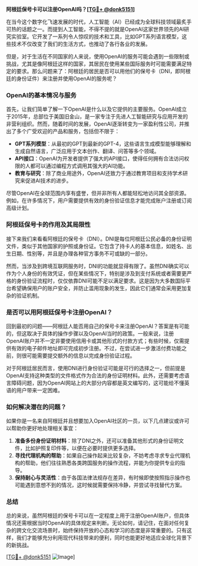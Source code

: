 **阿根廷保号卡可以注册OpenAI吗？[[TG💪+ @donk5151](https://t.me/s/donk5151)]**

在当今这个数字化飞速发展的时代，人工智能（AI）已经成为全球科技领域最炙手可热的话题之一。而提到人工智能，不得不提的就是OpenAI这家世界领先的AI研究实验室。它开发了一系列令人惊叹的技术和工具，比如GPT系列语言模型，这些技术不仅改变了我们的生活方式，也推动了各行各业的发展。

但是，对于生活在不同国家的人来说，使用OpenAI的服务可能会遇到一些限制或挑战，尤其是像阿根廷这样的国家，其居民在使用某些国际服务时可能需要满足特定的要求。那么问题来了：阿根廷的居民是否可以用他们的保号卡（DNI，即阿根廷的身份证件）来注册并使用OpenAI的服务呢？

### OpenAI的基本情况与服务

首先，让我们简单了解一下OpenAI是什么以及它提供的主要服务。OpenAI成立于2015年，总部位于美国旧金山，是一家专注于先进人工智能研究与应用开发的非营利组织。然而，随着时间的发展，OpenAI逐渐转变为一家盈利性公司，并推出了多个广受欢迎的产品和服务，包括但不限于：

- **GPT系列模型**：从最初的GPT到最新的GPT-4，这些语言生成模型能够理解和生成自然语言，广泛应用于文本创作、翻译、问答等多个领域。
- **API接口**：OpenAI为开发者提供了强大的API接口，使得任何拥有合法访问权限的人都可以通过编程方式调用其强大的AI功能。
- **教育与研究**：除了商业用途外，OpenAI还致力于通过教育项目和支持学术研究来促进AI技术的进步。

尽管OpenAI在全球范围内享有盛誉，但并非所有人都能轻松地访问其全部资源。例如，在许多情况下，用户需要提供有效的身份验证信息才能完成账户注册或订阅高级计划。

### 阿根廷保号卡的作用及其局限性

接下来我们来看看阿根廷的保号卡（DNI）。DNI是每位阿根廷公民必备的身份证明文件，类似于其他国家的护照或身份证。它包含了持卡人的基本信息，如姓名、出生日期、性别等，并且是办理各种官方事务不可或缺的一部分。

然而，当涉及到跨境互联网服务时，DNI的功能就显得有限了。虽然DNI确实可以作为个人身份的有效凭证，但在某些情况下，特别是涉及到支付系统或者需要更严格的身份验证流程时，仅仅依靠DNI可能不足以满足要求。这是因为大多数国际平台希望确保用户的账户安全，并防止滥用现象的发生，因此它们通常会采用更加复杂的验证机制。

### 是否可以用阿根廷保号卡注册OpenAI？

回到最初的问题——阿根廷人能否用自己的保号卡来注册OpenAI？答案是有可能的，但这取决于具体的操作步骤以及OpenAI当时的政策。一般来说，注册OpenAI账户并不一定非要使用信用卡或其他形式的付款方式；有些时候，仅需提供有效的电子邮件地址即可完成初步注册。不过，在尝试进一步激活付费功能之前，则很可能需要提交额外的信息以完成身份验证过程。

对于阿根廷居民而言，使用DNI进行身份验证可能是可行的选择之一，但前提是OpenAI支持这种类型的文件格式作为合法的身份证明材料。此外，还需要考虑语言障碍问题，因为OpenAI网站上的大部分内容都是英文编写的，这可能给不懂英语的用户带来一定困难。

### 如何解决潜在的问题？

如果你是一名来自阿根廷并且想要加入OpenAI社区的一员，以下几点建议或许可以帮助你更好地处理相关事宜：

1. **准备多份身份证明材料**：除了DNI之外，还可以准备其他形式的身份证明文件，比如护照复印件等，以便在必要时提供更多选择。
2. **寻找代理机构的帮助**：如果自己操作起来比较复杂，不妨考虑寻求专业代理机构的帮助，他们往往熟悉各类跨国服务的操作流程，并能为你提供专业的指导。
3. **保持耐心与灵活性**：由于各国法律法规存在差异，有时候即使按照指示操作也可能遇到意想不到的情况，这时候就需要保持冷静，并尝试寻找替代方案。

### 总结

总的来说，虽然阿根廷的保号卡可以在一定程度上用于注册OpenAI账户，但具体情况还需根据当时OpenAI的具体规定来判断。无论如何，请记住，在面对任何复杂的跨文化交流场景时，始终保持开放的心态和学习的态度是非常重要的。只有这样，我们才能够充分利用现代科技带来的便利，同时也能更好地适应全球化背景下的新挑战。

[[TG💪+ @donk5151](https://t.me/s/donk5151) ![Image](https://i.postimg.cc/rwNCRYN7/Snipaste-2025-04-30-17-27-05.png)]